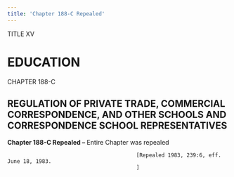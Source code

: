 ```yaml
---
title: 'Chapter 188-C Repealed'
---
```


TITLE XV
                                             
EDUCATION
=========

CHAPTER 188-C
                                             
REGULATION OF PRIVATE TRADE, COMMERCIAL CORRESPONDENCE, AND OTHER SCHOOLS AND CORRESPONDENCE SCHOOL REPRESENTATIVES
-------------------------------------------------------------------------------------------------------------------

**Chapter 188-C Repealed –** Entire Chapter was repealed


                                             [Repealed 1983, 239:6, eff. June 18, 1983.
                                             ]
